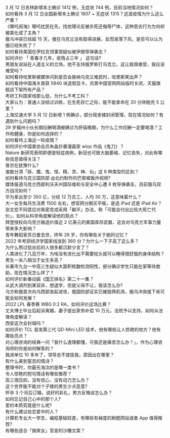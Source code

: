 3 月 12 日吉林新增本土确诊 1412 例，无症状 744 例，目前当地情况如何？  
如何看待 3 月 12 日全国新增本土确诊 1807 + 无症状 1315？这波疫情为什么这么严重？  
《哪吒闹海》哪吒扰民在先，找他理论反被杀死还侮辱尸体，这种恶劣行为为何却被美化成了主角？  
俄乌冲突已经超 15 天，俄在乌克兰没有取得进展，反而渐落下风，是否可以认为俄已经失败了？  
如何看待美国在伊拉克领事馆疑似被伊朗导弹袭击？  
如何评价 「 青春才几年，疫情占三年 」 这句话?  
男朋友说站在人道主义的立场，他不支持俄罗斯打乌克兰。这让我很难受，我应该难受吗？  
如何看待哈里斯被媒体问到是否会接纳乌克兰难民时，哈里斯笑出声？  
如何看待中国海关查获 5840 块造假显卡，讯景中国官网网站临时关闭，天猫旗舰店下架所有产品？  
考研工科国家线那么低，为什么不考工科？  
大家认为：普通人没经过训练，在生死存亡之际，能不能拿命在 20 分钟跑完 5 公里？  
上海交通大学 3 月 12 日新增 1 例确诊，部分宿舍楼封闭管理，现在情况如何？有遇到什么问题吗？  
29 岁福州小伙长期应酬喝酒被确诊为肝癌晚期，为什么工作应酬一定要喝酒？工作和健康，你是如何选择的？  
如何看待上海这一轮疫情？  
如何评价中国美协会员朱晶抄袭漫画家 wlop 作品《鬼刀》？  
Nature 新研究表明即便是轻症病例，新冠也可致大脑萎缩、记忆丧失，对此有哪些信息值得关注？  
普京在犹豫什么?  
谁能分清「妖、魔、鬼、怪、精、灵、神、仙」这 8 种类型的区别？  
如何看待乌克兰国防部 @北约制作的巴黎被轰炸视频?  
媒体报道乌克兰西部利沃夫州国际维和与安全中心遭 8 枚导弹袭击，目前俄乌双方战况如何？  
华为拿出至少 350 亿，分给 12 万员工，人均 30 万，这意味着什么？  
大一女生每月生活费 1500 左右，想官网分期买平板，是选 iPad 还是 iPad Air？  
张文宏不同意应对奥密克戎采用「躺平」办法，称「可能会付出比较大死亡代价」，如何从科学角度解读他的观点？  
拜登授权向乌克兰输送价值近 2 亿美元的美国库存武器，这会对乌克兰军事力量带来多大影响？  
青年舞蹈家苏日曼去世，终年 28 岁，你有哪些关于她的记忆？  
2022 年考研经济学国家线涨到 360 分？为什么一下子高了这么多？  
为什么熬过低谷后的人很多都沉默少言了？  
人类进化了几百万年，为啥没有进化出不需要枕头就可以睡得很舒服的身体结构？  
男生一米八相当于女生多高？  
长春市九台一中高三生疑似大面积核酸检测阳性，部分确诊学生只能在家等待救助，现在情况怎么样了？  
如何评价新番动画《国王排名》第二十一集？  
从武大调剂到某双非，想退学，但是父母不让，我该怎么办?  
乌方称俄首次向乌西部发起进攻，俄国防部证实已摧毁两机场，俄乌冲突接下来可能会如何发展？  
2022 LPL 春季赛 WBG 0:2 RA，如何评价这场比赛？  
丈夫博士毕业后起诉离婚，妻子提出家务补偿 10 万元，法院予以支持，如何从法律角度解读？  
西安这次会封城吗？  
如何评价 TCL 首发第三代 QD-Mini LED 技术，他有哪些让人惊艳的地方？他有哪些亮点？  
对心理咨询的经典一问「我什么道理都懂，可我还是痛苦怎么办？」，作为心理咨询师的你是如何解答的？  
我进单位 10 多年了，领导总不提拔我，原因出在哪里？  
有什么美到窒息的情诗？  
整理书时，你最先淘汰的是哪一类书？  
令人惊艳的短句情话有哪些推荐？  
高三很压抑，没有信心，没有动力怎么办？  
这个世界能不能对个子矮的男生少点恶意?  
怀孕 3 个月后订婚，说好的彩礼，男方反悔该怎么办？  
如何忘记自己心中的那个人?  
爱的本质究竟是什么呢?  
有什么建议给恋爱中的人？  
计算机专业大一学生，编程基础较差，有哪些有梯度的刷题网站或者 App 值得推荐?  
有哪些适合「搞笑女」官宣的沙雕文案？  
